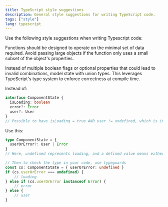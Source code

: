 ```yaml
---
title: TypeScript style suggestions
description: General style suggestions for writing TypeScript code.
tags: ["style"]
lang: typescript
---
```


Use the following style suggestions when writing Typescript code:

Functions should be designed to operate on the minimal set of data required. Avoid passing large objects if the function only uses a small subset of the object's properties.

Instead of multiple boolean flags or optional properties that could lead to invalid combinations, model state with union types. This leverages TypeScript's type system to enforce correctness at compile time.

Instead of:

```typescript
interface ComponentState {
  isLoading: boolean
  error?: Error
  user?: User
}
// Possible to have isLoading = true AND user != undefined, which is invalid.
```

Use this:

```typescript
type ComponentState = {
  userOrError?: User | Error
}
// Here, undefined represents loading, and a defined value means either a successful fetch or an error

// Then to check the type in your code, use typeguards
const cs: ComponentState = { userOrError: undefined }
if (cs.userOrError === undefined) {
    // loading
} else if (cs.userOrError instanceof Error) {
    // error
} else {
    // user
}
```
